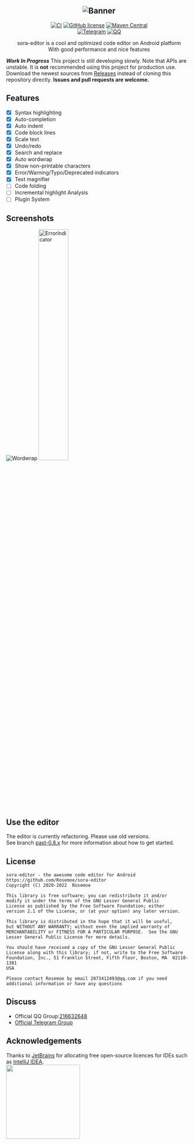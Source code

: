 <div align="center">

![Banner](/images/editor_banner.jpg)
----
[![CI](https://github.com/Rosemoe/CodeEditor/actions/workflows/gradle.yml/badge.svg?event=push)](https://github.com/Rosemoe/CodeEditor/actions/workflows/gradle.yml)
[![GitHub license](https://img.shields.io/github/license/Rosemoe/CodeEditor)](https://github.com/Rosemoe/CodeEditor/blob/main/LICENSE)
[![Maven Central](https://img.shields.io/maven-central/v/io.github.Rosemoe.sora-editor/editor.svg?label=Maven%20Central)]((https://search.maven.org/search?q=io.github.Rosemoe.sora-editor%20editor))   
[![Telegram](https://img.shields.io/badge/Join-Telegram-blue)](https://t.me/rosemoe_code_editor)
[![QQ](https://img.shields.io/badge/Join-QQ_Group-ff69b4)](https://jq.qq.com/?_wv=1027&k=n68uxQws)   


sora-editor is a cool and optimized code editor on Android platform   
With good performance and nice features
  
</div>

***Work In Progress*** This project is still developing slowly. Note that APIs are unstable.
It is **not** recommended using this project for production use.
Download the newest sources from [Releases](https://github.com/Rosemoe/CodeEditor/releases) instead of cloning this repository directly.
**Issues and pull requests are welcome.**
## Features
- [x] Syntax highlighting
- [x] Auto-completion
- [x] Auto indent
- [x] Code block lines
- [x] Scale text
- [x] Undo/redo
- [x] Search and replace
- [x] Auto wordwrap
- [x] Show non-printable characters
- [x] Error/Warning/Typo/Deprecated indicators
- [x] Text magnifier
- [ ] Code folding
- [ ] Incremental highlight Analysis
- [ ] Plugin System
## Screenshots
![Wordwrap](/images/wordwrap.png)
<img src="/images/curlylines.jpg" alt="ErrorIndicator" width="40%" align="bottom" />
## Use the editor
The editor is currently refactoring. Please use old versions.    
See branch [past-0.8.x](https://github.com/Rosemoe/sora-editor/tree/past-0.8.x) for more information about how to get started.   
## License
```
sora-editor - the awesome code editor for Android
https://github.com/Rosemoe/sora-editor
Copyright (C) 2020-2022  Rosemoe

This library is free software; you can redistribute it and/or
modify it under the terms of the GNU Lesser General Public
License as published by the Free Software Foundation; either
version 2.1 of the License, or (at your option) any later version.

This library is distributed in the hope that it will be useful,
but WITHOUT ANY WARRANTY; without even the implied warranty of
MERCHANTABILITY or FITNESS FOR A PARTICULAR PURPOSE.  See the GNU
Lesser General Public License for more details.

You should have received a copy of the GNU Lesser General Public
License along with this library; if not, write to the Free Software
Foundation, Inc., 51 Franklin Street, Fifth Floor, Boston, MA  02110-1301
USA

Please contact Rosemoe by email 2073412493@qq.com if you need
additional information or have any questions
```
## Discuss
* Official QQ Group:[216632648](https://jq.qq.com/?_wv=1027&k=n68uxQws)
* [Official Telegram Group](https://t.me/rosemoe_code_editor)
## Acknowledgements
Thanks to [JetBrains](https://www.jetbrains.com/?from=CodeEditor) for allocating free open-source licences for IDEs such as [IntelliJ IDEA](https://www.jetbrains.com/idea/?from=CodeEditor).   
[<img src=".github/jetbrains-variant-3.png" width="200"/>](https://www.jetbrains.com/?from=CodeEditor)
